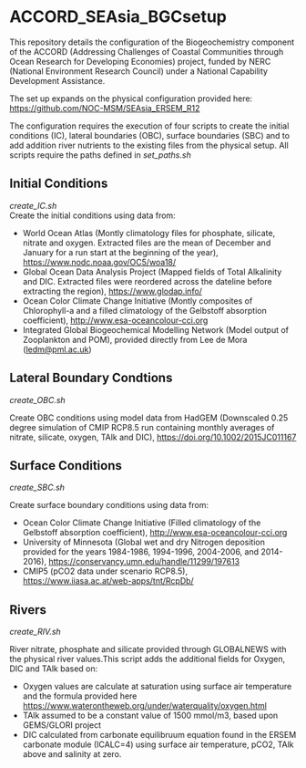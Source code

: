 # ACCORD_SEAsia_BGCsetup

This repository details the configuration of the Biogeochemistry component of the ACCORD (Addressing Challenges of Coastal Communities through Ocean Research for Developing Economies) project, funded by NERC (National Environment Research Council) under a National Capability Development Assistance.

The set up expands on the physical configuration provided here: https://github.com/NOC-MSM/SEAsia_ERSEM_R12 

The configuration requires the execution of four scripts to create the initial conditions (IC), lateral boundaries (OBC), surface boundaries (SBC) and to add addition river nutrients to the existing files from the physical setup. All scripts require the paths defined in *set_paths.sh*

## Initial Conditions
*create_IC.sh*  
Create the initial conditions using data from:  
- World Ocean Atlas (Montly climatology files for phosphate, silicate, nitrate and oxygen. Extracted files are the mean of December and January for a run start at the beginning of the year), https://www.nodc.noaa.gov/OC5/woa18/  
- Global Ocean Data Analysis Project (Mapped fields of Total Alkalinity and DIC. Extracted files were reordered across the dateline before extracting the region), https://www.glodap.info/  
- Ocean Color Climate Change Initiative (Montly composites of Chlorophyll-a and a filled climatology of the Gelbstoff absorption coefficient), http://www.esa-oceancolour-cci.org  
- Integrated Global Biogeochemical Modelling Network (Model output of Zooplankton and POM), provided directly from Lee de Mora (ledm@pml.ac.uk)  

## Lateral Boundary Condtions
*create_OBC.sh*  

Create OBC conditions using model data from HadGEM (Downscaled 0.25 degree simulation of CMIP RCP8.5 run containing monthly averages of nitrate, silicate, oxygen, TAlk and DIC), https://doi.org/10.1002/2015JC011167


## Surface Conditions
*create_SBC.sh*  

Create surface boundary conditions using data from:  
- Ocean Color Climate Change Initiative (Filled climatology of the Gelbstoff absorption coefficient), http://www.esa-oceancolour-cci.org  
- University of Minnesota (Global wet and dry Nitrogen deposition provided for the years 1984-1986, 1994-1996, 2004-2006, and 2014-2016), https://conservancy.umn.edu/handle/11299/197613  
- CMIP5 (pCO2 data under scenario RCP8.5), https://www.iiasa.ac.at/web-apps/tnt/RcpDb/  

## Rivers
*create_RIV.sh*  

River nitrate, phosphate and silicate provided through GLOBALNEWS with the physical river values.This script adds the additional fields for Oxygen, DIC and TAlk based on:  
- Oxygen values are calculate at saturation using surface air temperature and the formula provided here https://www.waterontheweb.org/under/waterquality/oxygen.html  
- TAlk assumed to be a constant value of 1500 mmol/m3, based upon GEMS/GLORI project
- DIC calculated from carbonate equilibruum equation found in the ERSEM carbonate module (ICALC=4) using surface air temperature, pCO2, TAlk above and salinity at zero.  



